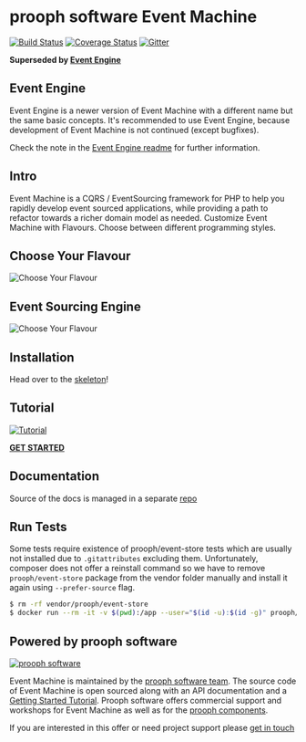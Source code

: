 # prooph software Event Machine

[![Build Status](https://travis-ci.org/proophsoftware/event-machine.svg?branch=master)](https://travis-ci.org/proophsoftware/event-machine)
[![Coverage Status](https://coveralls.io/repos/github/proophsoftware/event-machine/badge.svg?branch=master)](https://coveralls.io/github/proophsoftware/event-machine?branch=master)
[![Gitter](https://badges.gitter.im/Join%20Chat.svg)](https://gitter.im/proophsoftware/chat)

**Superseded by [Event Engine](https://event-engine.io/)**

## Event Engine

Event Engine is a newer version of Event Machine with a different name but the same basic concepts.
It's recommended to use Event Engine, because development of Event Machine is not continued (except bugfixes).

Check the note in the [Event Engine readme](https://github.com/event-engine/php-engine#supersedes-event-machine) for further information.

## Intro

Event Machine is a CQRS / EventSourcing framework for PHP to help you rapidly develop event sourced applications, while providing a path to refactor towards a richer domain model as needed. Customize Event Machine with Flavours. Choose between different programming styles.

## Choose Your Flavour

![Choose Your Flavour](https://proophsoftware.github.io/event-machine/img/Choose_Flavour.png)

## Event Sourcing Engine

![Choose Your Flavour](https://proophsoftware.github.io/event-machine/api/img/Aggregate_Lifecycle.png)

## Installation

Head over to the [skeleton](https://github.com/proophsoftware/event-machine-skeleton)!

## Tutorial

[![Tutorial](https://proophsoftware.github.io/event-machine/img/tutorial_screen.png)](https://proophsoftware.github.io/event-machine/tutorial/)

**[GET STARTED](https://proophsoftware.github.io/event-machine/tutorial/)**

## Documentation

Source of the docs is managed in a separate [repo](https://github.com/proophsoftware/event-machine-docs)

## Run Tests

Some tests require existence of prooph/event-store tests which are usually not installed due to `.gitattributes` excluding them.
Unfortunately, composer does not offer a reinstall command so we have to remove `prooph/event-store` package from the vendor folder
manually and install it again using `--prefer-source` flag.

```bash
$ rm -rf vendor/prooph/event-store
$ docker run --rm -it -v $(pwd):/app --user="$(id -u):$(id -g)" prooph/composer:7.1 install --prefer-source
```


## Powered by prooph software

[![prooph software](https://github.com/codeliner/php-ddd-cargo-sample/blob/master/docs/assets/prooph-software-logo.png)](http://prooph.de)

Event Machine is maintained by the [prooph software team](http://prooph-software.de/). The source code of Event Machine 
is open sourced along with an API documentation and a [Getting Started Tutorial](#). Prooph software offers commercial support and workshops
for Event Machine as well as for the [prooph components](http://getprooph.org/).

If you are interested in this offer or need project support please [get in touch](http://getprooph.org/#get-in-touch)
